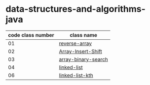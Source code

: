 # data-structures-and-algorithms-java

| **code class number** | **class name** |
| ----------------- | ------------- |
| 01 | [reverse-array](reverse-array/readme.md)
| 02 | [Array-Insert-Shift](array-insert-shift/readme.md) |
| 03 | [array-binary-search](array-binary-search/readme.md)
| 04 | [linked-list](https://github.com/ahmadhamzh/data-structures-and-algorithms/pull/6)
| 06 | [linked-list-kth](https://github.com/ahmadhamzh/data-structures-and-algorithms/blob/main/code-chalenges-401/Singly-Linked-Lists/readme.md)
